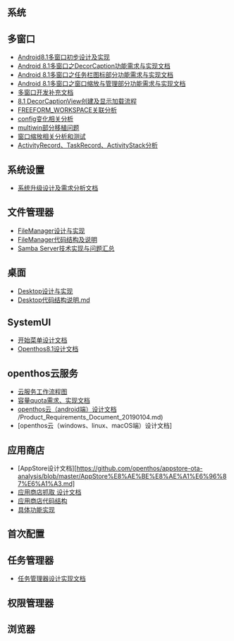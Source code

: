 ## 系统

## 多窗口
  - [Android8.1多窗口初步设计及实现](https://github.com/openthos/multiwin-analysis/blob/master/multiwindow/Android8.1%E5%A4%9A%E7%AA%97%E5%8F%A3%E5%88%9D%E6%AD%A5%E8%AE%BE%E8%AE%A1%E5%8F%8A%E5%AE%9E%E7%8E%B0.md)
  - [Android 8.1多窗口之DecorCaption功能需求与实现文档](https://github.com/openthos/multiwin-analysis/blob/master/multiwindow/liuxx/Android%208.1%E5%A4%9A%E7%AA%97%E5%8F%A3%E4%B9%8BDecorCaption%E5%8A%9F%E8%83%BD%E9%9C%80%E6%B1%82%E4%B8%8E%E5%AE%9E%E7%8E%B0%E6%96%87%E6%A1%A3.md)
  - [Android 8.1多窗口之任务栏图标部分功能需求与实现文档](https://github.com/openthos/multiwin-analysis/blob/master/multiwindow/lh/%E4%BB%BB%E5%8A%A1%E6%A0%8F%E9%9C%80%E6%B1%82.md)
  - [Android 8.1多窗口之窗口缩放与管理部分功能需求与实现文档](https://github.com/openthos/multiwin-analysis/blob/master/multiwindow/lh/%E5%A4%9A%E7%AA%97%E5%8F%A3%E9%9C%80%E6%B1%82.md)
  - [多窗口开发补充文档](https://github.com/openthos/multiwin-analysis/blob/master/multiwindow/lh/multiwindow-doc.md)
  - [8.1 DecorCaptionView创建及显示加载流程](https://github.com/openthos/multiwin-analysis/blob/master/multiwindow/liuxx/8.1%20DecorCaptionView%E5%88%9B%E5%BB%BA%E5%8F%8A%E6%98%BE%E7%A4%BA%E5%8A%A0%E8%BD%BD%E6%B5%81%E7%A8%8B.md)
  - [FREEFORM_WORKSPACE关联分析](https://github.com/openthos/multiwin-analysis/blob/master/multiwindow/lh/FREEFORM_WORKSPACE%E5%85%B3%E8%81%94%E5%88%86%E6%9E%90.txt)
  - [config变化相关分析](https://github.com/openthos/multiwin-analysis/blob/master/multiwindow/lh/config%E5%8F%98%E5%8C%96%E7%9B%B8%E5%85%B3%E5%88%86%E6%9E%90.txt)
  - [multiwin部分移植问题](https://github.com/openthos/multiwin-analysis/blob/master/multiwindow/lh/multiwin%E9%83%A8%E5%88%86%E7%A7%BB%E6%A4%8D%E9%97%AE%E9%A2%98.txt)
  - [窗口缩放相关分析和测试](https://github.com/openthos/multiwin-analysis/blob/master/multiwindow/lh/%E7%AA%97%E5%8F%A3%E7%BC%A9%E6%94%BE%E7%9B%B8%E5%85%B3%E5%88%86%E6%9E%90%E5%92%8C%E6%B5%8B%E8%AF%95.txt)
  - [ActivityRecord、TaskRecord、ActivityStack分析](https://github.com/openthos/multiwin-analysis/blob/master/multiwindow/liuxx/6-29%207.1%20ActivityRecord%E3%80%81TaskRecord%E3%80%81ActivityStack%E5%88%86%E6%9E%90.md)
  
## 系统设置
- [系统升级设计及需求分析文档](https://github.com/openthos/setting-analysis/blob/master/%E7%B3%BB%E7%BB%9F%E5%8D%87%E7%BA%A7%E8%AE%BE%E8%AE%A1%E5%8F%8A%E9%9C%80%E6%B1%82%E5%88%86%E6%9E%90%E6%96%87%E6%A1%A3.md)





## 文件管理器
- [FileManager设计与实现](https://github.com/openthos/oto-filemanager-analysis/blob/master/doc/summary/FileManager%E8%AE%BE%E8%AE%A1%E4%B8%8E%E5%AE%9E%E7%8E%B0.md)
- [FileManager代码结构及说明](https://github.com/openthos/oto-filemanager-analysis/blob/master/doc/summary/FileManager%E4%BB%A3%E7%A0%81%E7%BB%93%E6%9E%84%E5%8F%8A%E8%AF%B4%E6%98%8E.md)
- [Samba Server技术实现与问题汇总](https://github.com/openthos/oto-filemanager-analysis/blob/master/Samba%20Server%E6%8A%80%E6%9C%AF%E5%AE%9E%E7%8E%B0%E4%B8%8E%E9%97%AE%E9%A2%98%E6%B1%87%E6%80%BB)

## 桌面
- [Desktop设计与实现](https://github.com/openthos/desktop-analysis/blob/master/doc/Desktop%E8%AE%BE%E8%AE%A1%E4%B8%8E%E5%AE%9E%E7%8E%B0.md)
- [Desktop代码结构说明.md](https://github.com/openthos/desktop-analysis/blob/master/doc/Desktop%E4%BB%A3%E7%A0%81%E7%BB%93%E6%9E%84%E8%AF%B4%E6%98%8E.md)

## SystemUI
- [开始菜单设计文档](https://github.com/openthos/systemui-analysis/blob/master/LJH/StartupMenu%E8%AE%BE%E8%AE%A1%E6%96%87%E6%A1%A3.md)
- [Openthos8.1设计文档](https://github.com/openthos/systemui-analysis/blob/master/LJH/Openthos8.1/Openthos8.1%E8%AE%BE%E8%AE%A1%E6%96%87%E6%A1%A3.md)

## openthos云服务
- [云服务工作流程图](https://github.com/openthos/multiwin-analysis/tree/master/seafile)
- [容量quota需求、实现文档](https://github.com/openthos/multiwin-analysis/blob/master/seafile/Seafile%20project%20quota%20implementation.md)
- [openthos云（android端）设计文档](https://github.com/openthos/multiwin-analysis/blob/master/multiwindow/dongpeng/seafile_requirements_document.md)
/Product_Requirements_Document_20190104.md)
- [openthos云（windows、linux、macOS端）设计文档]

## 应用商店
- [AppStore设计文档][https://github.com/openthos/appstore-ota-analysis/blob/master/AppStore%E8%AE%BE%E8%AE%A1%E6%96%87%E6%A1%A3.md]
- [应用商店抓取 设计文档](https://github.com/Midysen/googleplay/blob/master/详细设计.md)
- [应用商店代码结构](https://github.com/openthos/appstore-ota-analysis/blob/master/design_document/%E4%BB%A3%E7%A0%81%E7%BB%93%E6%9E%84.md)
- [具体功能实现](https://github.com/openthos/appstore-ota-analysis/tree/master/design_document)

## 首次配置

## 任务管理器
- [任务管理器设计实现文档](https://github.com/openthos/systemui-analysis/blob/master/LJH/%E4%BB%BB%E5%8A%A1%E7%AE%A1%E7%90%86%E5%99%A8%E8%AE%BE%E8%AE%A1%E5%AE%9E%E7%8E%B0%E6%96%87%E6%A1%A3.md)

## 权限管理器

## 浏览器

